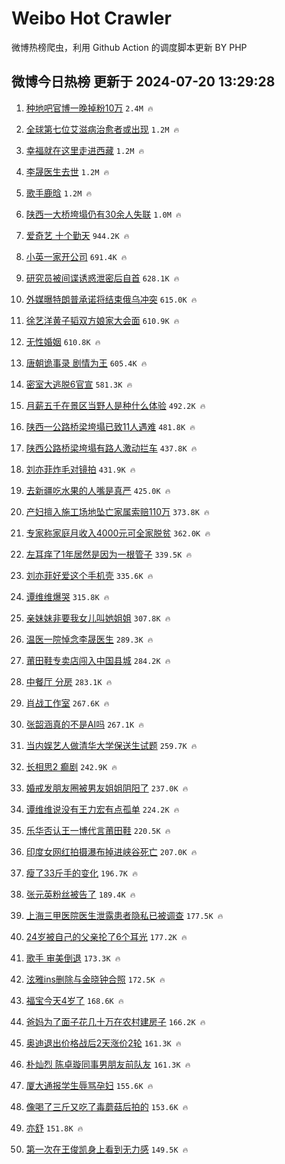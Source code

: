 # Weibo Hot Crawler 



微博热榜爬虫，利用 Github Action 的调度脚本更新 BY PHP 


## 微博今日热榜 更新于 2024-07-20 13:29:28 
1. [种地吧官博一晚掉粉10万](https://s.weibo.com/weibo?q=%23%E7%A7%8D%E5%9C%B0%E5%90%A7%E5%AE%98%E5%8D%9A%E4%B8%80%E6%99%9A%E6%8E%89%E7%B2%8910%E4%B8%87%23&t=31&band_rank=1&Refer=top) `2.4M 🔥` 

1. [全球第七位艾滋病治愈者或出现](https://s.weibo.com/weibo?q=%23%E5%85%A8%E7%90%83%E7%AC%AC%E4%B8%83%E4%BD%8D%E8%89%BE%E6%BB%8B%E7%97%85%E6%B2%BB%E6%84%88%E8%80%85%E6%88%96%E5%87%BA%E7%8E%B0%23&t=31&band_rank=2&Refer=top) `1.2M 🔥` 

1. [幸福就在这里走进西藏](https://s.weibo.com/weibo?q=%23%E5%B9%B8%E7%A6%8F%E5%B0%B1%E5%9C%A8%E8%BF%99%E9%87%8C%E8%B5%B0%E8%BF%9B%E8%A5%BF%E8%97%8F%23&t=31&band_rank=3&Refer=top) `1.2M 🔥` 

1. [李晟医生去世](https://s.weibo.com/weibo?q=%23%E6%9D%8E%E6%99%9F%E5%8C%BB%E7%94%9F%E5%8E%BB%E4%B8%96%23&t=31&band_rank=4&Refer=top) `1.2M 🔥` 

1. [歌手鹿晗](https://s.weibo.com/weibo?q=%23%E6%AD%8C%E6%89%8B%E9%B9%BF%E6%99%97%23&t=31&band_rank=5&Refer=top) `1.2M 🔥` 

1. [陕西一大桥垮塌仍有30余人失联](https://s.weibo.com/weibo?q=%23%E9%99%95%E8%A5%BF%E4%B8%80%E5%A4%A7%E6%A1%A5%E5%9E%AE%E5%A1%8C%E4%BB%8D%E6%9C%8930%E4%BD%99%E4%BA%BA%E5%A4%B1%E8%81%94%23&t=31&band_rank=6&Refer=top) `1.0M 🔥` 

1. [爱奇艺 十个勤天](https://s.weibo.com/weibo?q=%E7%88%B1%E5%A5%87%E8%89%BA%20%E5%8D%81%E4%B8%AA%E5%8B%A4%E5%A4%A9&t=31&band_rank=7&Refer=top) `944.2K 🔥` 

1. [小英一家开公司](https://s.weibo.com/weibo?q=%23%E5%B0%8F%E8%8B%B1%E4%B8%80%E5%AE%B6%E5%BC%80%E5%85%AC%E5%8F%B8%23&t=31&band_rank=8&Refer=top) `691.4K 🔥` 

1. [研究员被间谍诱惑泄密后自首](https://s.weibo.com/weibo?q=%23%E7%A0%94%E7%A9%B6%E5%91%98%E8%A2%AB%E9%97%B4%E8%B0%8D%E8%AF%B1%E6%83%91%E6%B3%84%E5%AF%86%E5%90%8E%E8%87%AA%E9%A6%96%23&t=31&band_rank=9&Refer=top) `628.1K 🔥` 

1. [外媒曝特朗普承诺将结束俄乌冲突](https://s.weibo.com/weibo?q=%23%E5%A4%96%E5%AA%92%E6%9B%9D%E7%89%B9%E6%9C%97%E6%99%AE%E6%89%BF%E8%AF%BA%E5%B0%86%E7%BB%93%E6%9D%9F%E4%BF%84%E4%B9%8C%E5%86%B2%E7%AA%81%23&t=31&band_rank=10&Refer=top) `615.0K 🔥` 

1. [徐艺洋黄子韬双方娘家大会面](https://s.weibo.com/weibo?q=%23%E5%BE%90%E8%89%BA%E6%B4%8B%E9%BB%84%E5%AD%90%E9%9F%AC%E5%8F%8C%E6%96%B9%E5%A8%98%E5%AE%B6%E5%A4%A7%E4%BC%9A%E9%9D%A2%23&t=31&band_rank=11&Refer=top) `610.9K 🔥` 

1. [无性婚姻](https://s.weibo.com/weibo?q=%E6%97%A0%E6%80%A7%E5%A9%9A%E5%A7%BB&t=31&band_rank=12&Refer=top) `610.8K 🔥` 

1. [唐朝诡事录 剧情为王](https://s.weibo.com/weibo?q=%E5%94%90%E6%9C%9D%E8%AF%A1%E4%BA%8B%E5%BD%95%20%E5%89%A7%E6%83%85%E4%B8%BA%E7%8E%8B&t=31&band_rank=13&Refer=top) `605.4K 🔥` 

1. [密室大逃脱6官宣](https://s.weibo.com/weibo?q=%23%E5%AF%86%E5%AE%A4%E5%A4%A7%E9%80%83%E8%84%B16%E5%AE%98%E5%AE%A3%23&t=31&band_rank=14&Refer=top) `581.3K 🔥` 

1. [月薪五千在景区当野人是种什么体验](https://s.weibo.com/weibo?q=%23%E6%9C%88%E8%96%AA%E4%BA%94%E5%8D%83%E5%9C%A8%E6%99%AF%E5%8C%BA%E5%BD%93%E9%87%8E%E4%BA%BA%E6%98%AF%E7%A7%8D%E4%BB%80%E4%B9%88%E4%BD%93%E9%AA%8C%23&t=31&band_rank=15&Refer=top) `492.2K 🔥` 

1. [陕西一公路桥梁垮塌已致11人遇难](https://s.weibo.com/weibo?q=%23%E9%99%95%E8%A5%BF%E4%B8%80%E5%85%AC%E8%B7%AF%E6%A1%A5%E6%A2%81%E5%9E%AE%E5%A1%8C%E5%B7%B2%E8%87%B411%E4%BA%BA%E9%81%87%E9%9A%BE%23&t=31&band_rank=16&Refer=top) `481.8K 🔥` 

1. [陕西公路桥梁垮塌有路人激动拦车](https://s.weibo.com/weibo?q=%23%E9%99%95%E8%A5%BF%E5%85%AC%E8%B7%AF%E6%A1%A5%E6%A2%81%E5%9E%AE%E5%A1%8C%E6%9C%89%E8%B7%AF%E4%BA%BA%E6%BF%80%E5%8A%A8%E6%8B%A6%E8%BD%A6%23&t=31&band_rank=17&Refer=top) `437.8K 🔥` 

1. [刘亦菲炸毛对镜拍](https://s.weibo.com/weibo?q=%23%E5%88%98%E4%BA%A6%E8%8F%B2%E7%82%B8%E6%AF%9B%E5%AF%B9%E9%95%9C%E6%8B%8D%23&t=31&band_rank=18&Refer=top) `431.9K 🔥` 

1. [去新疆吃水果的人嘴是真严](https://s.weibo.com/weibo?q=%23%E5%8E%BB%E6%96%B0%E7%96%86%E5%90%83%E6%B0%B4%E6%9E%9C%E7%9A%84%E4%BA%BA%E5%98%B4%E6%98%AF%E7%9C%9F%E4%B8%A5%23&t=31&band_rank=19&Refer=top) `425.0K 🔥` 

1. [产妇擅入施工场地坠亡家属索赔110万](https://s.weibo.com/weibo?q=%23%E4%BA%A7%E5%A6%87%E6%93%85%E5%85%A5%E6%96%BD%E5%B7%A5%E5%9C%BA%E5%9C%B0%E5%9D%A0%E4%BA%A1%E5%AE%B6%E5%B1%9E%E7%B4%A2%E8%B5%94110%E4%B8%87%23&t=31&band_rank=20&Refer=top) `373.8K 🔥` 

1. [专家称家庭月收入4000元可全家脱贫](https://s.weibo.com/weibo?q=%23%E4%B8%93%E5%AE%B6%E7%A7%B0%E5%AE%B6%E5%BA%AD%E6%9C%88%E6%94%B6%E5%85%A54000%E5%85%83%E5%8F%AF%E5%85%A8%E5%AE%B6%E8%84%B1%E8%B4%AB%23&t=31&band_rank=21&Refer=top) `362.0K 🔥` 

1. [左耳痒了1年居然是因为一根管子](https://s.weibo.com/weibo?q=%23%E5%B7%A6%E8%80%B3%E7%97%92%E4%BA%861%E5%B9%B4%E5%B1%85%E7%84%B6%E6%98%AF%E5%9B%A0%E4%B8%BA%E4%B8%80%E6%A0%B9%E7%AE%A1%E5%AD%90%23&t=31&band_rank=22&Refer=top) `339.5K 🔥` 

1. [刘亦菲好爱这个手机壳](https://s.weibo.com/weibo?q=%23%E5%88%98%E4%BA%A6%E8%8F%B2%E5%A5%BD%E7%88%B1%E8%BF%99%E4%B8%AA%E6%89%8B%E6%9C%BA%E5%A3%B3%23&t=31&band_rank=23&Refer=top) `335.6K 🔥` 

1. [谭维维爆哭](https://s.weibo.com/weibo?q=%23%E8%B0%AD%E7%BB%B4%E7%BB%B4%E7%88%86%E5%93%AD%23&t=31&band_rank=24&Refer=top) `315.8K 🔥` 

1. [亲妹妹非要我女儿叫她姐姐](https://s.weibo.com/weibo?q=%23%E4%BA%B2%E5%A6%B9%E5%A6%B9%E9%9D%9E%E8%A6%81%E6%88%91%E5%A5%B3%E5%84%BF%E5%8F%AB%E5%A5%B9%E5%A7%90%E5%A7%90%23&t=31&band_rank=25&Refer=top) `307.8K 🔥` 

1. [温医一院悼念李晟医生](https://s.weibo.com/weibo?q=%23%E6%B8%A9%E5%8C%BB%E4%B8%80%E9%99%A2%E6%82%BC%E5%BF%B5%E6%9D%8E%E6%99%9F%E5%8C%BB%E7%94%9F%23&t=31&band_rank=26&Refer=top) `289.3K 🔥` 

1. [莆田鞋专卖店闯入中国县城](https://s.weibo.com/weibo?q=%23%E8%8E%86%E7%94%B0%E9%9E%8B%E4%B8%93%E5%8D%96%E5%BA%97%E9%97%AF%E5%85%A5%E4%B8%AD%E5%9B%BD%E5%8E%BF%E5%9F%8E%23&t=31&band_rank=27&Refer=top) `284.2K 🔥` 

1. [中餐厅 分房](https://s.weibo.com/weibo?q=%E4%B8%AD%E9%A4%90%E5%8E%85%20%E5%88%86%E6%88%BF&t=31&band_rank=28&Refer=top) `283.1K 🔥` 

1. [肖战工作室](https://s.weibo.com/weibo?q=%E8%82%96%E6%88%98%E5%B7%A5%E4%BD%9C%E5%AE%A4&t=31&band_rank=29&Refer=top) `267.6K 🔥` 

1. [张韶涵真的不是AI吗](https://s.weibo.com/weibo?q=%23%E5%BC%A0%E9%9F%B6%E6%B6%B5%E7%9C%9F%E7%9A%84%E4%B8%8D%E6%98%AFAI%E5%90%97%23&t=31&band_rank=30&Refer=top) `267.1K 🔥` 

1. [当内娱艺人做清华大学保送生试题](https://s.weibo.com/weibo?q=%23%E5%BD%93%E5%86%85%E5%A8%B1%E8%89%BA%E4%BA%BA%E5%81%9A%E6%B8%85%E5%8D%8E%E5%A4%A7%E5%AD%A6%E4%BF%9D%E9%80%81%E7%94%9F%E8%AF%95%E9%A2%98%23&t=31&band_rank=31&Refer=top) `259.7K 🔥` 

1. [长相思2 癫剧](https://s.weibo.com/weibo?q=%E9%95%BF%E7%9B%B8%E6%80%9D2%20%E7%99%AB%E5%89%A7&t=31&band_rank=32&Refer=top) `242.9K 🔥` 

1. [婚戒发朋友圈被男友姐姐阴阳了](https://s.weibo.com/weibo?q=%23%E5%A9%9A%E6%88%92%E5%8F%91%E6%9C%8B%E5%8F%8B%E5%9C%88%E8%A2%AB%E7%94%B7%E5%8F%8B%E5%A7%90%E5%A7%90%E9%98%B4%E9%98%B3%E4%BA%86%23&t=31&band_rank=33&Refer=top) `237.0K 🔥` 

1. [谭维维说没有王力宏有点孤单](https://s.weibo.com/weibo?q=%23%E8%B0%AD%E7%BB%B4%E7%BB%B4%E8%AF%B4%E6%B2%A1%E6%9C%89%E7%8E%8B%E5%8A%9B%E5%AE%8F%E6%9C%89%E7%82%B9%E5%AD%A4%E5%8D%95%23&t=31&band_rank=34&Refer=top) `224.2K 🔥` 

1. [乐华否认王一博代言莆田鞋](https://s.weibo.com/weibo?q=%23%E4%B9%90%E5%8D%8E%E5%90%A6%E8%AE%A4%E7%8E%8B%E4%B8%80%E5%8D%9A%E4%BB%A3%E8%A8%80%E8%8E%86%E7%94%B0%E9%9E%8B%23&t=31&band_rank=35&Refer=top) `220.5K 🔥` 

1. [印度女网红拍摄瀑布掉进峡谷死亡](https://s.weibo.com/weibo?q=%23%E5%8D%B0%E5%BA%A6%E5%A5%B3%E7%BD%91%E7%BA%A2%E6%8B%8D%E6%91%84%E7%80%91%E5%B8%83%E6%8E%89%E8%BF%9B%E5%B3%A1%E8%B0%B7%E6%AD%BB%E4%BA%A1%23&t=31&band_rank=36&Refer=top) `207.0K 🔥` 

1. [瘦了33斤手的变化](https://s.weibo.com/weibo?q=%23%E7%98%A6%E4%BA%8633%E6%96%A4%E6%89%8B%E7%9A%84%E5%8F%98%E5%8C%96%23&t=31&band_rank=37&Refer=top) `196.7K 🔥` 

1. [张元英粉丝被告了](https://s.weibo.com/weibo?q=%23%E5%BC%A0%E5%85%83%E8%8B%B1%E7%B2%89%E4%B8%9D%E8%A2%AB%E5%91%8A%E4%BA%86%23&t=31&band_rank=38&Refer=top) `189.4K 🔥` 

1. [上海三甲医院医生泄露患者隐私已被调查](https://s.weibo.com/weibo?q=%23%E4%B8%8A%E6%B5%B7%E4%B8%89%E7%94%B2%E5%8C%BB%E9%99%A2%E5%8C%BB%E7%94%9F%E6%B3%84%E9%9C%B2%E6%82%A3%E8%80%85%E9%9A%90%E7%A7%81%E5%B7%B2%E8%A2%AB%E8%B0%83%E6%9F%A5%23&t=31&band_rank=39&Refer=top) `177.5K 🔥` 

1. [24岁被自己的父亲抡了6个耳光](https://s.weibo.com/weibo?q=%2324%E5%B2%81%E8%A2%AB%E8%87%AA%E5%B7%B1%E7%9A%84%E7%88%B6%E4%BA%B2%E6%8A%A1%E4%BA%866%E4%B8%AA%E8%80%B3%E5%85%89%23&t=31&band_rank=40&Refer=top) `177.2K 🔥` 

1. [歌手 审美倒退](https://s.weibo.com/weibo?q=%E6%AD%8C%E6%89%8B%20%E5%AE%A1%E7%BE%8E%E5%80%92%E9%80%80&t=31&band_rank=41&Refer=top) `173.3K 🔥` 

1. [泫雅ins删除与金晓钟合照](https://s.weibo.com/weibo?q=%23%E6%B3%AB%E9%9B%85ins%E5%88%A0%E9%99%A4%E4%B8%8E%E9%87%91%E6%99%93%E9%92%9F%E5%90%88%E7%85%A7%23&t=31&band_rank=42&Refer=top) `172.5K 🔥` 

1. [福宝今天4岁了](https://s.weibo.com/weibo?q=%23%E7%A6%8F%E5%AE%9D%E4%BB%8A%E5%A4%A94%E5%B2%81%E4%BA%86%23&t=31&band_rank=43&Refer=top) `168.6K 🔥` 

1. [爸妈为了面子花几十万在农村建房子](https://s.weibo.com/weibo?q=%23%E7%88%B8%E5%A6%88%E4%B8%BA%E4%BA%86%E9%9D%A2%E5%AD%90%E8%8A%B1%E5%87%A0%E5%8D%81%E4%B8%87%E5%9C%A8%E5%86%9C%E6%9D%91%E5%BB%BA%E6%88%BF%E5%AD%90%23&t=31&band_rank=44&Refer=top) `166.2K 🔥` 

1. [奥迪退出价格战后2天涨价2轮](https://s.weibo.com/weibo?q=%23%E5%A5%A5%E8%BF%AA%E9%80%80%E5%87%BA%E4%BB%B7%E6%A0%BC%E6%88%98%E5%90%8E2%E5%A4%A9%E6%B6%A8%E4%BB%B72%E8%BD%AE%23&t=31&band_rank=45&Refer=top) `161.3K 🔥` 

1. [朴灿烈 陈卓璇同事男朋友前队友](https://s.weibo.com/weibo?q=%E6%9C%B4%E7%81%BF%E7%83%88%20%E9%99%88%E5%8D%93%E7%92%87%E5%90%8C%E4%BA%8B%E7%94%B7%E6%9C%8B%E5%8F%8B%E5%89%8D%E9%98%9F%E5%8F%8B&t=31&band_rank=46&Refer=top) `161.3K 🔥` 

1. [厦大通报学生辱骂孕妇](https://s.weibo.com/weibo?q=%23%E5%8E%A6%E5%A4%A7%E9%80%9A%E6%8A%A5%E5%AD%A6%E7%94%9F%E8%BE%B1%E9%AA%82%E5%AD%95%E5%A6%87%23&t=31&band_rank=47&Refer=top) `155.6K 🔥` 

1. [像喝了三斤又吃了毒蘑菇后拍的](https://s.weibo.com/weibo?q=%E5%83%8F%E5%96%9D%E4%BA%86%E4%B8%89%E6%96%A4%E5%8F%88%E5%90%83%E4%BA%86%E6%AF%92%E8%98%91%E8%8F%87%E5%90%8E%E6%8B%8D%E7%9A%84&t=31&band_rank=48&Refer=top) `153.6K 🔥` 

1. [亦舒](https://s.weibo.com/weibo?q=%E4%BA%A6%E8%88%92&t=31&band_rank=49&Refer=top) `151.8K 🔥` 

1. [第一次在王俊凯身上看到无力感](https://s.weibo.com/weibo?q=%23%E7%AC%AC%E4%B8%80%E6%AC%A1%E5%9C%A8%E7%8E%8B%E4%BF%8A%E5%87%AF%E8%BA%AB%E4%B8%8A%E7%9C%8B%E5%88%B0%E6%97%A0%E5%8A%9B%E6%84%9F%23&t=31&band_rank=50&Refer=top) `149.5K 🔥` 

